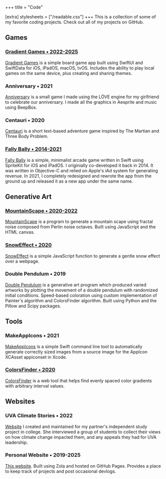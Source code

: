 +++
title = "Code"

[extra]
stylesheets = ["/readable.css"]
+++
This is a collection of some of my favorite coding projects. Check out all of my projects on GitHub.

## Games

### [Gradient Games • 2022-2025](@/gradientgames/_index.md)

[Gradient Games](https://github.com/Sammcb/GradientGames) is a simple board game app built using SwiftUI and SwiftData for iOS, iPadOS, macOS, tvOS. Includes the ability to play local games on the same device, plus creating and sharing themes.

### Anniversary • 2021

[Anniversary](https://github.com/Sammcb/Anniversary) is a small game I made using the LÖVE engine for my girlfriend to celebrate our anniversary. I made all the graphics in Aesprite and music using BeepBox.

### Centauri • 2020

[Centauri](https://github.com/Sammcb/Centauri) is a short text-based adventure game inspired by The Martian and Three Body Problem.

### [Fally Bally • 2014-2021](@/fallybally/index.md)

[Fally Bally](https://github.com/Sammcb/FallyBally) is a simple, minimalist arcade game written in Swift using SpriteKit for iOS and iPadOS. I originially co-developed it back in 2014. It was written in Objective-C and relied on Apple's iAd system for generating revenue. In 2021, I completely redesigned and rewrote the app from the ground up and released it as a new app under the same name.

## Generative Art

### [MountainScape • 2020-2022](/MountainScape)

[MountainScape](https://github.com/Sammcb/MountainScape) is a program to generate a mountain scape using fractal noise composed from Perlin noise octaves. Built using JavaScript and the HTML canvas.

### [SnowEffect • 2020](/SnowEffect)

[SnowEffect](https://github.com/Sammcb/SnowEffect) is a simple JavaScript function to generate a gentle snow effect over a webpage.

### Double Pendulum • 2019

[Double Pendulum](https://github.com/Sammcb/DoublePendulum) is a generative art program which produced varied artworks by plotting the movement of a double pendulum with randomized initial conditions. Speed-based coloration using custom implementation of Painter's algorithm and ColorsFinder algorithm. Built using Python and the Pillow and Scipy packages.

## Tools

### MakeAppIcons • 2021

[MakeAppIcons](https://github.com/Sammcb/MakeAppIcons) is a simple Swift command line tool to automatically generate correctly sized images from a source image for the AppIcon XCAsset appiconset in Xcode.

### [ColorsFinder • 2020](/ColorsFinder)

[ColorsFinder](https://github.com/Sammcb/ColorsFinder) is a web tool that helps find evenly spaced color gradients with arbitrary interval values.

## Websites

### UVA Climate Stories • 2022

[Website](https://github.com/Sammcb/UVAClimateStoriesSite) I created and maintained for my partner's independent study project in college. She interviewed a group of students to collect their views on how climate change impacted them, and any appeals they had for UVA leadership.

### Personal Website • 2019-2025

[This website](https://github.com/Sammcb/Sammcb.github.io). Built using Zola and hosted on GitHub Pages. Provides a place to keep track of projects and post occasional devlogs.
